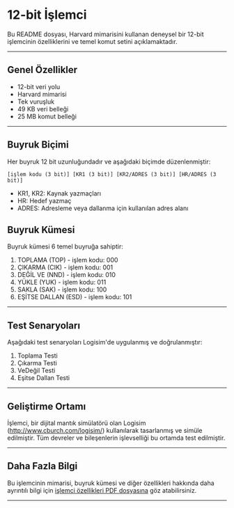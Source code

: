 
# 12-bit İşlemci

Bu README dosyası, Harvard mimarisini kullanan deneysel bir 12-bit işlemcinin özelliklerini ve temel komut setini açıklamaktadır.

---

## Genel Özellikler

* 12-bit veri yolu
* Harvard mimarisi
* Tek vuruşluk 
* 49 KB veri belleği
* 25 MB komut belleği

---

## Buyruk Biçimi

Her buyruk 12 bit uzunluğundadır ve aşağıdaki biçimde düzenlenmiştir:

```[işlem kodu (3 bit)] [KR1 (3 bit)] [KR2/ADRES (3 bit)] [HR/ADRES (3 bit)]```

* KR1, KR2: Kaynak yazmaçları
* HR: Hedef yazmaç
* ADRES: Adresleme veya dallanma için kullanılan adres alanı

## Buyruk Kümesi
Buyruk kümesi 6 temel buyruğa sahiptir:

1. TOPLAMA (TOP) - işlem kodu: 000
2. ÇIKARMA (CIK) - işlem kodu: 001
3. DEĞİL VE (NND) - işlem kodu: 010
4. YÜKLE (YUK) - işlem kodu: 011
5. SAKLA (SAK) - işlem kodu: 100
6. EŞİTSE DALLAN (ESD) - işlem kodu: 101

---

## Test Senaryoları

Aşağıdaki test senaryoları Logisim'de uygulanmış ve doğrulanmıştır:

1. Toplama Testi
2. Çıkarma Testi
3. VeDeğil Testi
4. Eşitse Dallan Testi

---

## Geliştirme Ortamı

İşlemci, bir dijital mantık simülatörü olan Logisim (http://www.cburch.com/logisim/) kullanılarak tasarlanmış ve simüle edilmiştir. Tüm devreler ve bileşenlerin işlevselliği bu ortamda test edilmiştir.

---

## Daha Fazla Bilgi

Bu işlemcinin mimarisi, buyruk kümesi ve diğer özellikleri hakkında daha ayrıntılı bilgi için [işlemci özellikleri PDF dosyasına](nesil%201/nesil%201.pdf) göz atabilirsiniz.

---